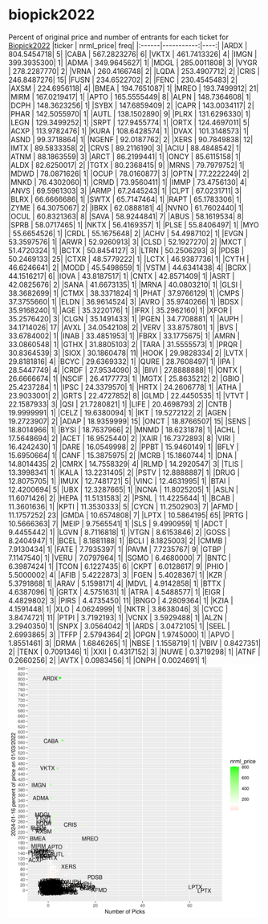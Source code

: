 # biopick2022
Percent of original price and number of entrants for each ticket for [Biopick2022](https://twitter.com/hashtag/Biopick2022)
|ticker |  nrml_price| freq|
|:------|-----------:|----:|
|ARDX   | 804.5454718|    5|
|CABA   | 567.2823276|    6|
|VKTX   | 461.7413326|    4|
|IMGN   | 399.3935300|    1|
|ADMA   | 349.9645627|    1|
|MDGL   | 285.0011808|    3|
|VYGR   | 278.2287770|    2|
|VRNA   | 260.4166748|    2|
|LQDA   | 253.4907712|    2|
|CRIS   | 246.8487276|   15|
|FUSN   | 234.6522702|    2|
|FENC   | 230.4545483|    2|
|AXSM   | 224.6956118|    4|
|BMEA   | 194.7651087|    1|
|MREO   | 193.7499912|   21|
|MIRM   | 167.0219417|    1|
|APTO   | 165.5555449|    8|
|ALPN   | 148.7364608|    1|
|DCPH   | 148.3623256|    1|
|SYBX   | 147.6859409|    2|
|CAPR   | 143.0034117|    2|
|PHAR   | 142.5055970|    1|
|AUTL   | 138.1502890|    9|
|PLRX   | 131.6296330|    1|
|LEGN   | 129.3499252|    1|
|SRPT   | 127.9455774|    1|
|ORTX   | 124.4697011|    5|
|ACXP   | 113.9782476|    1|
|KURA   | 108.6428574|    1|
|DVAX   | 101.3148573|    1|
|ASND   |  99.3718864|    1|
|NGENF  |  92.0187762|    2|
|XERS   |  90.7849838|   12|
|IMTX   |  89.5833358|    2|
|CRVS   |  89.2116190|    3|
|ACIU   |  88.4848542|    1|
|ATNM   |  88.1863559|    3|
|ARCT   |  86.2199441|    1|
|ONCY   |  85.6115158|    1|
|ALDX   |  82.6250017|    2|
|TGTX   |  80.2368415|    9|
|MRNS   |  79.7979752|    1|
|MDWD   |  78.0871626|    1|
|OCUP   |  78.0160877|    3|
|OPTN   |  77.2222249|    2|
|MNKD   |  76.4302060|    1|
|CRMD   |  73.9560411|    1|
|IMMP   |  73.4756130|    4|
|ANVS   |  69.5961303|    3|
|ARMP   |  67.2445243|    1|
|CLPT   |  67.0231711|    3|
|BLRX   |  66.6666686|    1|
|SWTX   |  65.7147464|    1|
|RAPT   |  65.1783306|    1|
|ZYME   |  64.3075067|    2|
|IBRX   |  62.0888181|    4|
|NVNO   |  61.7602440|    1|
|OCUL   |  60.8321363|    8|
|SAVA   |  58.9244841|    7|
|ABUS   |  58.1619534|    8|
|SPRB   |  58.0717465|    1|
|NKTX   |  56.4169357|    1|
|PLSE   |  55.8406497|    1|
|MYO    |  55.6654526|    1|
|CRDL   |  55.1675648|    2|
|ACHV   |  54.4987102|    1|
|EVGN   |  53.3597576|    1|
|ARWR   |  52.9260913|    3|
|CLSD   |  52.1927270|    2|
|MXCT   |  51.4720324|    1|
|BCTX   |  50.8454127|    3|
|LTRN   |  50.2506293|    3|
|PDSB   |  50.2469133|   25|
|CTXR   |  48.5779222|    1|
|LCTX   |  46.9387736|    1|
|CYTH   |  46.6246641|    2|
|MODD   |  45.5498659|    1|
|VSTM   |  44.6341438|    4|
|BCRX   |  44.1516217|    6|
|IOVA   |  43.8187517|    1|
|CNTX   |  42.8571409|    1|
|ASRT   |  42.0825676|    2|
|SANA   |  41.6673135|    1|
|MRNA   |  40.0803210|    1|
|GLSI   |  38.3682699|    1|
|CTMX   |  38.3371824|    1|
|PHAT   |  37.9766129|    1|
|CMPS   |  37.3755660|    1|
|ELDN   |  36.9614524|    3|
|AVRO   |  35.9740266|    1|
|BDSX   |  35.9168240|    1|
|AGE    |  35.3220176|    1|
|IFRX   |  35.2962160|    1|
|XFOR   |  35.2576420|    3|
|CLGN   |  35.1491433|    1|
|PGEN   |  34.7708881|    1|
|AUPH   |  34.1714026|   17|
|AVXL   |  34.0542108|    2|
|VERV   |  33.8757801|    1|
|BVS    |  33.6784002|    1|
|INAB   |  33.4851953|    1|
|FBRX   |  33.1775675|    1|
|AMRN   |  33.0860548|    1|
|GTHX   |  31.8805103|    2|
|TARA   |  31.5555573|    1|
|PRQR   |  30.8364539|    3|
|SIOX   |  30.1860478|   11|
|HOOK   |  29.9828334|    2|
|LVTX   |  29.8181816|    4|
|BCYC   |  29.6369332|    1|
|QURE   |  28.7608497|    1|
|IPA    |  28.5447749|    4|
|CRDF   |  27.9534090|    3|
|BIVI   |  27.8888888|    1|
|ONTX   |  26.6666674|    1|
|NSCIF  |  26.4177773|    1|
|MGTX   |  25.8635212|    2|
|GBIO   |  25.4237284|    1|
|IPSC   |  24.3379570|    1|
|HRTX   |  24.2606778|    1|
|ATHA   |  23.9033001|    2|
|GRTS   |  22.4727852|    8|
|GLMD   |  22.4450535|    1|
|VTVT   |  22.1587933|    3|
|QSI    |  21.7280821|    1|
|LIFE   |  20.4698793|    2|
|CNTB   |  19.9999991|    1|
|CELZ   |  19.6380094|    1|
|IKT    |  19.5272122|    2|
|AGEN   |  19.2723907|    2|
|ADAP   |  18.9359999|   15|
|ONCT   |  18.8766507|   15|
|SENS   |  18.8014966|    1|
|BYSI   |  18.7637966|    2|
|MNMD   |  18.6231878|    1|
|ACHL   |  17.5648694|    2|
|ACET   |  16.9525440|    2|
|XAIR   |  16.7372893|    8|
|VIRI   |  16.4242430|    1|
|DARE   |  16.0549998|    2|
|PPBT   |  15.9460149|    1|
|BFLY   |  15.6950664|    1|
|CANF   |  15.3875975|    2|
|MCRB   |  15.1860744|    1|
|DNA    |  14.8014435|    2|
|CMRX   |  14.7558329|    4|
|RLMD   |  14.2920547|    3|
|TLIS   |  13.3998341|    1|
|KALA   |  13.2231405|    2|
|PSTV   |  12.8888887|    1|
|DRUG   |  12.8075705|    1|
|IMUX   |  12.7481721|    5|
|VINC   |  12.4631995|    1|
|BTAI   |  12.4200694|    5|
|UBX    |  12.3287665|    1|
|NCNA   |  11.8025205|    1|
|ASLN   |  11.6071426|    2|
|HEPA   |  11.5131583|    2|
|PSNL   |  11.4225644|    1|
|BCAB   |  11.3601636|    1|
|KPTI   |  11.3530333|    5|
|CYCN   |  11.2502903|    7|
|AFMD   |  11.1757252|   23|
|GMDA   |  10.6574808|    7|
|LPTX   |  10.5864195|   65|
|PRTG   |  10.5666363|    7|
|MEIP   |   9.7565541|    1|
|SLS    |   9.4990959|    1|
|ADCT   |   9.4455442|    1|
|LGVN   |   8.7116818|    1|
|VTGN   |   8.6153846|    2|
|GOSS   |   8.2404947|    1|
|BCEL   |   8.1881188|    1|
|BCLI   |   8.1825003|    2|
|CMMB   |   7.9130434|    1|
|FATE   |   7.7935397|    1|
|PAVM   |   7.7235767|    9|
|GTBP   |   7.1147540|    1|
|VERU   |   7.0797964|    1|
|SGMO   |   6.4680000|    7|
|BNTC   |   6.3987424|    1|
|TCON   |   6.1227435|    6|
|CKPT   |   6.0128617|    9|
|PHIO   |   5.5000002|    4|
|AFIB   |   5.4222873|    3|
|FGEN   |   5.4028367|    1|
|KZR    |   5.3791868|    1|
|ARAV   |   5.1598171|    4|
|MDVL   |   4.9142858|    1|
|BTTX   |   4.6387096|    1|
|GRTX   |   4.5751631|    1|
|ATRA   |   4.5488577|    1|
|EIGR   |   4.4829802|    3|
|PIRS   |   4.4735450|   11|
|BNGO   |   4.2809364|    1|
|KZIA   |   4.1591448|    1|
|XLO    |   4.0624999|    1|
|NKTR   |   3.8638046|    3|
|CYCC   |   3.8474721|   11|
|PTPI   |   3.7192193|    1|
|VCNX   |   3.5929488|    1|
|ALZN   |   3.2940350|    1|
|SNPX   |   3.0564042|    1|
|ARDS   |   3.0472105|    1|
|SEEL   |   2.6993865|    3|
|TFFP   |   2.5794364|    2|
|OPGN   |   1.9745000|    1|
|APVO   |   1.8551461|    3|
|DRMA   |   1.6846265|    1|
|NBSE   |   1.1558719|    1|
|VBIV   |   0.8427351|    2|
|TENX   |   0.7091346|    1|
|XXII   |   0.4317152|    3|
|NUWE   |   0.3719298|    1|
|ATNF   |   0.2660256|    2|
|AVTX   |   0.0983456|    1|
|ONPH   |   0.0024691|    1|
![retvspicks](biopicks.png?raw=true)
